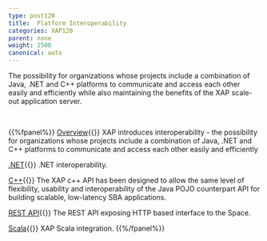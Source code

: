 ```yaml
---
type: post120
title:  Platform Interoperability
categories: XAP120
parent: none
weight: 2500
canonical: auto
---
```



The possibility for organizations whose projects include a combination of Java, .NET and C++ platforms to communicate and access each other easily and efficiently while also maintaining the benefits of the XAP scale-out application server.


<br>

{{%fpanel%}}
[Overview](./interoperability.html){{<wbr>}}
XAP introduces interoperability - the possibility for organizations whose projects include a combination of Java, .NET and C++ platforms to communicate and access each other easily and efficiently

[.NET]({{%currentneturl%}}/interoperability.html){{<wbr>}}
.NET interoperability.

[C++](./xap-cpp.html){{<wbr>}}
The XAP c++ API has been designed to allow the same level of flexibility, usability and interoperability of the Java POJO counterpart API for building scalable, low-latency SBA applications.

[REST API](./rest-service-overview.html){{<wbr>}}
The REST API exposing HTTP based interface to the Space.

[Scala](./scala.html){{<wbr>}}
XAP Scala integration.
{{%/fpanel%}}
